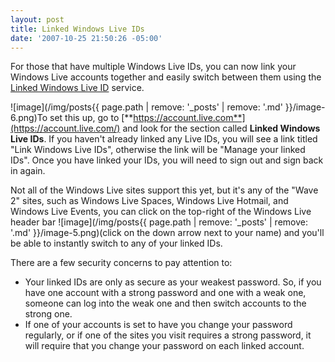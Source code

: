 ```yaml
---
layout: post
title: Linked Windows Live IDs
date: '2007-10-25 21:50:26 -05:00'
---
```


For those that have multiple Windows Live IDs, you can now link your Windows Live accounts together and easily switch between them using the [Linked Windows Live ID](http://account.live.com) service.

![image](/img/posts{{ page.path | remove: '_posts' | remove: '.md' }}/image-6.png)To set this up, go to [**https://account.live.com**](https://account.live.com/) and look for the section called **Linked Windows Live IDs**. If you haven't already linked any Live IDs, you will see a link titled "Link Windows Live IDs", otherwise the link will be "Manage your linked IDs". Once you have linked your IDs, you will need to sign out and sign back in again. 

Not all of the Windows Live sites support this yet, but it's any of the "Wave 2" sites, such as Windows Live Spaces, Windows Live Hotmail, and Windows Live Events, you can click on the top-right of the Windows Live header bar ![image](/img/posts{{ page.path | remove: '_posts' | remove: '.md' }}/image-5.png)(click on the down arrow next to your name) and you'll be able to instantly switch to any of your linked IDs. 

There are a few security concerns to pay attention to: 

*   Your linked IDs are only as secure as your weakest password. So, if you have one account with a strong password and one with a weak one, someone can log into the weak one and then switch accounts to the strong one.
*   If one of your accounts is set to have you change your password regularly, or if one of the sites you visit requires a strong password, it will require that you change your password on each linked account.
